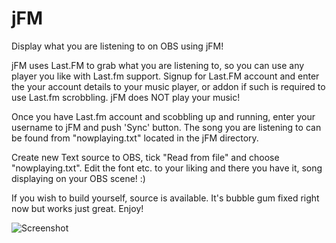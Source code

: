 # jFM
Display what you are listening to on OBS using jFM!

jFM uses Last.FM to grab what you are listening to, so you can use any player you like with Last.fm support.
Signup for Last.FM account and enter the your account details to your music player, or addon if such is required to use Last.fm scrobbling. 
jFM does NOT play your music!

Once you have Last.fm account and scobbling up and running, enter your username to jFM and push 'Sync' button.
The song you are listening to can be found from "nowplaying.txt" located in the jFM directory.

Create new Text source to OBS, tick "Read from file" and choose "nowplaying.txt".
Edit the font etc. to your liking and there you have it, song displaying on your OBS scene! :)

If you wish to build yourself, source is available. It's bubble gum fixed right now but works just great.
Enjoy!

![Screenshot](https://cdn.discordapp.com/attachments/1026096438297514084/1051435435479543808/screnshot1.png)
